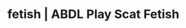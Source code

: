 ---
categories:
- POV Erotica
- Inclusive Desire
- Alt Romance
- Tattooed Beauties
- Femdom
image: /assets/images/1747714219412.jpg
layout: post
schema:
  description: Premium adult content featuring ABDL Play, Scat Fetish. High-quality
    visuals with erotic themes.
  keywords:
  - Mindful Kink
  - ABDL Play
  - Scat Fetish
  - Alt Aesthetic
  - Body Positivity
  - Sensual Cosplay
  - Fantasy Kink
  name: 1747714219412 | ABDL Play Scat Fetish
  type: VisualArtwork
seo:
  description: Featured content with high-quality ABDL Play, Scat Fetish. HD images
    available.
  keywords: ABDL Play, Scat Fetish
  og_image: /assets/images/1747714219412.jpg
  schema_type: VisualArtwork
tags:
- '#fetish'
- ABDL Play
- Scat Fetish
title: fetish | ABDL Play Scat Fetish
---